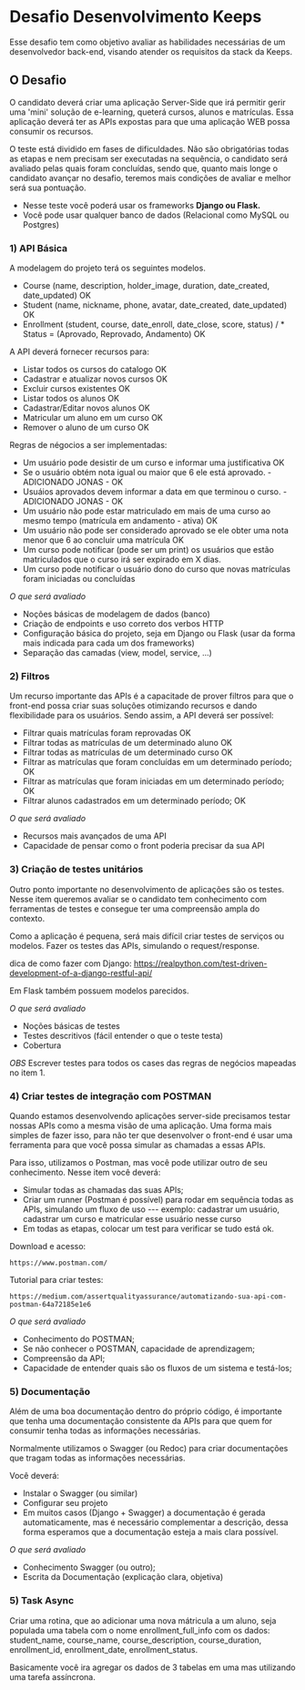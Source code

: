 # Desafio Desenvolvimento Keeps

Esse desafio tem como objetivo avaliar as habilidades necessárias de um desenvolvedor back-end, 
visando atender os requisitos da stack da Keeps.


## O Desafio

O candidato deverá criar uma aplicação Server-Side que irá permitir gerir uma 'mini' solução de e-learning, 
queterá cursos, alunos e matrículas. Essa aplicação deverá ter as APIs expostas para que uma aplicação WEB
possa consumir os recursos.

O teste está dividido em fases de dificuldades. Não são obrigatórias todas as etapas e nem precisam ser executadas 
na sequência, o candidato será avaliado pelas quais foram concluídas, sendo que, quanto mais longe o candidato avançar 
no desafio, teremos mais condições de avaliar e melhor será sua pontuação.

- Nesse teste você poderá usar os frameworks **Django ou Flask.**
- Você pode usar qualquer banco de dados (Relacional como MySQL ou Postgres)



### 1) API Básica

A modelagem do projeto terá os seguintes modelos.

- Course (name, description, holder_image, duration, date_created, date_updated)                                        OK
- Student (name, nickname, phone, avatar, date_created, date_updated)                                                   OK
- Enrollment (student, course, date_enroll, date_close, score, status) / * Status = (Aprovado, Reprovado, Andamento)    OK
  
A API deverá fornecer recursos para:
- Listar todos os cursos do catalogo                                                                                    OK
- Cadastrar e atualizar novos cursos                                                                                    OK
- Excluir cursos existentes                                                                                             OK
- Listar todos os alunos                                                                                                OK
- Cadastrar/Editar novos alunos                                                                                         OK
- Matricular um aluno em um curso                                                                                       OK
- Remover o aluno de um curso                                                                                           OK

Regras de négocios a ser implementadas:
- Um usuário pode desistir de um curso e informar uma justificativa                                                     OK
- Se o usuário obtém nota igual ou maior que 6 ele está aprovado. - ADICIONADO JONAS -                                  OK
- Usuáios aprovados devem informar a data em que terminou o curso. - ADICIONADO JONAS -                                 OK
- Um usuário não pode estar matriculado em mais de uma curso ao mesmo tempo (matrícula em andamento - ativa)            OK
- Um usuário não pode ser considerado aprovado se ele obter uma nota menor que 6 ao concluir uma matrícula              OK
- Um curso pode notificar (pode ser um print) os usuários que estão matriculados que o curso irá ser expirado em X dias.
- Um curso pode notificar o usuário dono do curso que novas matrículas foram iniciadas ou concluídas

*O que será avaliado*
- Noções básicas de modelagem de dados (banco)
- Criação de endpoints e uso correto dos verbos HTTP
- Configuração básica do projeto, seja em Django ou Flask (usar da forma mais indicada para cada um dos frameworks)
- Separação das camadas (view, model, service, ...)

### 2) Filtros

Um recurso importante das APIs é a capacitade de prover filtros para que o front-end possa criar suas soluções otimizando
recursos e dando flexibilidade para os usuários. Sendo assim, a API deverá ser possível:

- Filtrar quais matrículas foram reprovadas                                                                            OK
- Filtrar todas as matrículas de um determinado aluno                                                                  OK
- Filtrar todas as matrículas de um determinado curso                                                                  OK
- Filtrar as matrículas que foram concluídas em um determinado período;                                                OK
- Filtrar as matrículas que foram iniciadas em um determinado período;                                                 OK
- Filtrar alunos cadastrados em um determinado período;                                                                OK

*O que será avaliado*
- Recursos mais avançados de uma API
- Capacidade de pensar como o front poderia precisar da sua API

### 3) Criação de testes unitários
    
Outro ponto importante no desenvolvimento de aplicações são os testes. Nesse item queremos avaliar se
o candidato tem conhecimento com ferramentas de testes e consegue ter uma compreensão ampla do contexto.

Como a aplicação é pequena, será mais difícil criar testes de serviços ou modelos. Fazer os testes das APIs,
simulando o request/response.

dica de como fazer com Django:
https://realpython.com/test-driven-development-of-a-django-restful-api/

Em Flask também possuem modelos parecidos.

*O que será avaliado*
- Noções básicas de testes
- Testes descritivos (fácil entender o que o teste testa)
- Cobertura

*OBS*
Escrever testes para todos os cases das regras de negócios mapeadas no item 1.


### 4) Criar testes de integração com POSTMAN

Quando estamos desenvolvendo aplicações server-side precisamos testar nossas APIs como a mesma visão de uma aplicação.
Uma forma mais simples de fazer isso, para não ter que desenvolver o front-end é usar uma ferramenta para que você possa
simular as chamadas a essas APIs.

Para isso, utilizamos o Postman, mas você pode utilizar outro de seu conhecimento. Nesse item você deverá:
- Simular todas as chamadas das suas APIs;
- Criar um runner (Postman é possível) para rodar em sequência todas as APIs, simulando um fluxo de uso
--- exemplo: cadastrar um usuário, cadastrar um curso e matricular esse usuário nesse curso
- Em todas as etapas, colocar um test para verificar se tudo está ok.

Download e acesso:

    https://www.postman.com/

Tutorial para criar testes:

    https://medium.com/assertqualityassurance/automatizando-sua-api-com-postman-64a72185e1e6


*O que será avaliado*
- Conhecimento do POSTMAN;
- Se não conhecer o POSTMAN, capacidade de aprendizagem;
- Compreensão da API;
- Capacidade de entender quais são os fluxos de um sistema e testá-los;


### 5) Documentação

Além de uma boa documentação dentro do próprio código, é importante que tenha uma documentação consistente da APIs para que
quem for consumir tenha todas as informações necessárias.

Normalmente utilizamos o Swagger (ou Redoc) para criar documentações que tragam todas as informações necessárias.

Você deverá:
- Instalar o Swagger (ou similar)
- Configurar seu projeto
- Em muitos casos (Django + Swagger) a documentação é gerada automaticamente, mas é necessário complementar a descrição,
dessa forma esperamos que a documentação esteja a mais clara possível.

*O que será avaliado*
- Conhecimento Swagger (ou outro);
- Escrita da Documentação (explicação clara, objetiva)


### 5) Task Async

Criar uma rotina, que ao adicionar uma nova mátricula a um aluno, seja populada uma tabela com o nome enrollment_full_info com os dados:
student_name, course_name, course_description, course_duration, enrollment_id, enrollment_date, enrollment_status.

Basicamente você ira agregar os dados de 3 tabelas em uma mas utilizando uma tarefa assíncrona.

